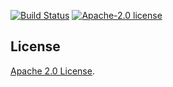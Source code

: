 [![Build Status][ci-img]][ci] [![Apache-2.0 license](https://img.shields.io/badge/license-Apache%202.0-blue.svg)](https://opensource.org/licenses/Apache-2.0)


## License

[Apache 2.0 License](./LICENSE).

[ci-img]: https://travis-ci.org/malafeev/sa-apps.svg?branch=master
[ci]: https://travis-ci.org/malafeev/sa-apps
